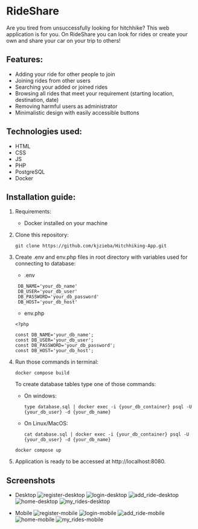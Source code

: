 # RideShare

Are you tired from unsuccessfully looking for hitchhike? This web application is for you.
On RideShare you can look for rides or create your own and share your car on your trip to others!

## Features:
  - Adding your ride for other people to join
  - Joining rides from other users
  - Searching your added or joined rides
  - Browsing all rides that meet your requirement (starting location, destination, date)
  - Removing harmful users as administrator
  - Minimalistic design with easily accessible buttons

## Technologies used:
 - HTML
 - CSS
 - JS
 - PHP
 - PostgreSQL
 - Docker

## Installation guide:
1. Requirements:
   - Docker installed on your machine
2. Clone this repository:
    ```
    git clone https://github.com/kjzieba/Hitchhiking-App.git
    ```
3. Create .env and env.php files in root directory with variables used for connecting to database:
   - .env 
   ```
    DB_NAME='your_db_name'
    DB_USER='your_db_user'
    DB_PASSWORD='your_db_password'
    DB_HOST='your_db_host'
    ```
   - env.php
    ```
    <?php
    
    const DB_NAME='your_db_name';
    const DB_USER='your_db_user';
    const DB_PASSWORD='your_db_password';
    const DB_HOST='your_db_host';
    ```
4. Run those commands in terminal:
    ```
    docker compose build
    ```
    To create database tables type one of those commands:

   - On windows:
       ```
       type database.sql | docker exec -i {your_db_container} psql -U {your_db_user} -d {your_db_name}
       ```
   - On Linux/MacOS:
       ```
       cat database.sql | docker exec -i {your_db_container} psql -U {your_db_user} -d {your_db_name}
       ```

    ```
    docker compose up
    ```
5. Application is ready to be accessed at http://localhost:8080.

## Screenshots
- Desktop
  ![register-desktop](./screenshots/register-desktop.png)
  ![login-desktop](./screenshots/login-desktop.png)
  ![add_ride-desktop](./screenshots/add_ride-desktop.png)
  ![home-desktop](./screenshots/home-desktop.png)
  ![my_rides-desktop](./screenshots/my_rides-desktop.png)

- Mobile
  ![register-mobile](./screenshots/register-mobile.png)
  ![login-mobile](./screenshots/login-mobile.png)
  ![add_ride-mobile](./screenshots/add_ride-mobile.png)
  ![home-mobile](./screenshots/home-mobile.png)
  ![my_rides-mobile](./screenshots/my_rides-mobile.png)
